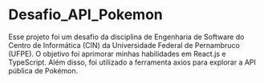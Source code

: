 # Desafio_API_Pokemon
Esse projeto foi um desafio da disciplina de Engenharia de Software do Centro de Informática (CIN) da Universidade Federal de Pernambruco (UFPE). O objetivo foi aprimorar minhas habilidades em React.js e TypeScript. Além disso, foi utilizado a ferramenta axios para explorar a API pública de Pokémon.
